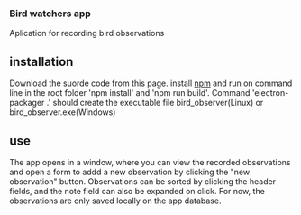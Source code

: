 ### Bird watchers app

Aplication for recording bird observations 

## installation

Download the suorde code from this page. install [npm](https://www.npmjs.com/get-npm) and run on command line in the root folder 'npm install' and 'npm run build'. Command 'electron-packager .' should create the executable file bird_observer(Linux) or bird_observer.exe(Windows)

## use

The app opens in a window, where you can view the recorded observations and open a form to addd a new observation by clicking the "new observation" button. Observations can be sorted by clicking the header fields, and the note field can also be expanded on click. For now, the observations are only saved locally on the app database.
